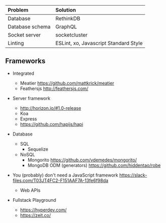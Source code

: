 

| Problem |  Solution    |
| :------------- | :------------- |
| Database       | RethinkDB      |
| Database schema       | GraphQL      |
| Socket server       | socketcluster      |
| Linting     | ESLint, xo, Javascript Standard Style      |

## Frameworks
- Integrated
  - Meatier https://github.com/mattkrick/meatier
  - Feathersjs http://feathersjs.com/  

- Server framework
  - http://horizon.io/#1.0-release
  - Koa
  - Express
  - https://github.com/hapijs/hapi

- Database
  - SQL
    - Sequelize
  - NoSQL
    - Mongorito https://github.com/vdemedes/mongorito/
    - MongoDB ODM (generators) https://github.com/hiddentao/robe

- You (probably) don't need a JavaScript framework https://slack-files.com/T03JT4FC2-F151AAF7A-13fe6f98da
  - Web APIs

- Fullstack Playground
  - https://hyperdev.com/
  - https://zeit.co/
